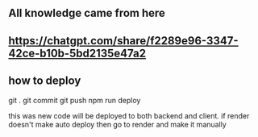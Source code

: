 ## All knowledge came from here
## https://chatgpt.com/share/f2289e96-3347-42ce-b10b-5bd2135e47a2

## how to deploy
git .
git commit
git push
npm run deploy

this was new code will be deployed to both backend and client. if render doesn't make auto deploy then go to render and make it manually
